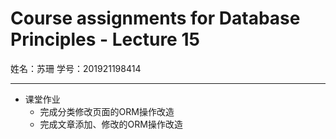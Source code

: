 # Course assignments for Database Principles - Lecture 15

姓名：苏珊
学号：201921198414

---
- 课堂作业
	- 完成分类修改页面的ORM操作改造  
	- 完成文章添加、修改的ORM操作改造





